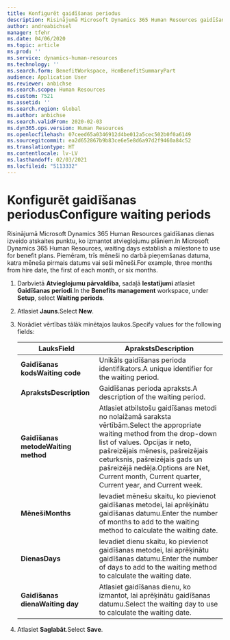 ```yaml
---
title: Konfigurēt gaidīšanas periodus
description: Risinājumā Microsoft Dynamics 365 Human Resources gaidīšanas dienas izveido atskaites punktu, ko izmantot atvieglojumu plāniem.
author: andreabichsel
manager: tfehr
ms.date: 04/06/2020
ms.topic: article
ms.prod: ''
ms.service: dynamics-human-resources
ms.technology: ''
ms.search.form: BenefitWorkspace, HcmBenefitSummaryPart
audience: Application User
ms.reviewer: anbichse
ms.search.scope: Human Resources
ms.custom: 7521
ms.assetid: ''
ms.search.region: Global
ms.author: anbichse
ms.search.validFrom: 2020-02-03
ms.dyn365.ops.version: Human Resources
ms.openlocfilehash: 07ceed65a0346912d4be012a5cec502b0f0a6149
ms.sourcegitcommit: ea2d652867b9b83ce6e5e8d6a97d2f9460a84c52
ms.translationtype: HT
ms.contentlocale: lv-LV
ms.lasthandoff: 02/03/2021
ms.locfileid: "5113332"
---
```

# <a name="configure-waiting-periods"></a><span data-ttu-id="63b64-103">Konfigurēt gaidīšanas periodus</span><span class="sxs-lookup"><span data-stu-id="63b64-103">Configure waiting periods</span></span>

<span data-ttu-id="63b64-104">Risinājumā Microsoft Dynamics 365 Human Resources gaidīšanas dienas izveido atskaites punktu, ko izmantot atvieglojumu plāniem.</span><span class="sxs-lookup"><span data-stu-id="63b64-104">In Microsoft Dynamics 365 Human Resources, waiting days establish a milestone to use for benefit plans.</span></span> <span data-ttu-id="63b64-105">Piemēram, trīs mēneši no darbā pieņemšanas datuma, katra mēneša pirmais datums vai seši mēneši.</span><span class="sxs-lookup"><span data-stu-id="63b64-105">For example, three months from hire date, the first of each month, or six months.</span></span>   

1. <span data-ttu-id="63b64-106">Darbvietā **Atvieglojumu pārvaldība**, sadaļā **Iestatījumi** atlasiet **Gaidīšanas periodi**.</span><span class="sxs-lookup"><span data-stu-id="63b64-106">In the **Benefits management** workspace, under **Setup**, select **Waiting periods**.</span></span>

2. <span data-ttu-id="63b64-107">Atlasiet **Jauns**.</span><span class="sxs-lookup"><span data-stu-id="63b64-107">Select **New**.</span></span>

3. <span data-ttu-id="63b64-108">Norādiet vērtības tālāk minētajos laukos.</span><span class="sxs-lookup"><span data-stu-id="63b64-108">Specify values for the following fields:</span></span>

   | <span data-ttu-id="63b64-109">Lauks</span><span class="sxs-lookup"><span data-stu-id="63b64-109">Field</span></span> | <span data-ttu-id="63b64-110">Apraksts</span><span class="sxs-lookup"><span data-stu-id="63b64-110">Description</span></span> |
   | --- | --- |
   | <span data-ttu-id="63b64-111">**Gaidīšanas kods**</span><span class="sxs-lookup"><span data-stu-id="63b64-111">**Waiting code**</span></span> | <span data-ttu-id="63b64-112">Unikāls gaidīšanas perioda identifikators.</span><span class="sxs-lookup"><span data-stu-id="63b64-112">A unique identifier for the waiting period.</span></span> |
   | <span data-ttu-id="63b64-113">**Apraksts**</span><span class="sxs-lookup"><span data-stu-id="63b64-113">**Description**</span></span> | <span data-ttu-id="63b64-114">Gaidīšanas perioda apraksts.</span><span class="sxs-lookup"><span data-stu-id="63b64-114">A description of the waiting period.</span></span> |
   | <span data-ttu-id="63b64-115">**Gaidīšanas metode**</span><span class="sxs-lookup"><span data-stu-id="63b64-115">**Waiting method**</span></span> | <span data-ttu-id="63b64-116">Atlasiet atbilstošu gaidīšanas metodi no nolaižamā saraksta vērtībām.</span><span class="sxs-lookup"><span data-stu-id="63b64-116">Select the appropriate waiting method from the drop-down list of values.</span></span> <span data-ttu-id="63b64-117">Opcijas ir neto, pašreizējais mēnesis, pašreizējais ceturksnis, pašreizējais gads un pašreizējā nedēļa.</span><span class="sxs-lookup"><span data-stu-id="63b64-117">Options are Net, Current month, Current quarter, Current year, and Current week.</span></span> |
   | <span data-ttu-id="63b64-118">**Mēneši**</span><span class="sxs-lookup"><span data-stu-id="63b64-118">**Months**</span></span> | <span data-ttu-id="63b64-119">Ievadiet mēnešu skaitu, ko pievienot gaidīšanas metodei, lai aprēķinātu gaidīšanas datumu.</span><span class="sxs-lookup"><span data-stu-id="63b64-119">Enter the number of months to add to the waiting method to calculate the waiting date.</span></span> |
   | <span data-ttu-id="63b64-120">**Dienas**</span><span class="sxs-lookup"><span data-stu-id="63b64-120">**Days**</span></span> | <span data-ttu-id="63b64-121">Ievadiet dienu skaitu, ko pievienot gaidīšanas metodei, lai aprēķinātu gaidīšanas datumu.</span><span class="sxs-lookup"><span data-stu-id="63b64-121">Enter the number of days to add to the waiting method to calculate the waiting date.</span></span> |
   | <span data-ttu-id="63b64-122">**Gaidīšanas diena**</span><span class="sxs-lookup"><span data-stu-id="63b64-122">**Waiting day**</span></span> | <span data-ttu-id="63b64-123">Atlasiet gaidīšanas dienu, ko izmantot, lai aprēķinātu gaidīšanas datumu.</span><span class="sxs-lookup"><span data-stu-id="63b64-123">Select the waiting day to use to calculate the waiting date.</span></span> |

4. <span data-ttu-id="63b64-124">Atlasiet **Saglabāt**.</span><span class="sxs-lookup"><span data-stu-id="63b64-124">Select **Save**.</span></span>
